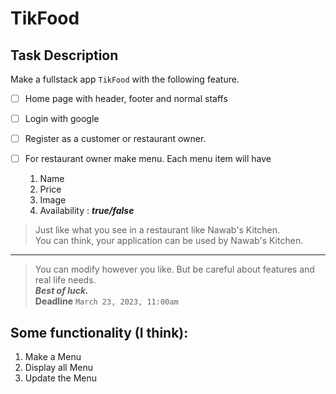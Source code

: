 # TikFood

## Task Description

Make a fullstack app `TikFood` with the following feature.

- [ ] Home page with header, footer and normal staffs

- [ ] Login with google 

- [ ] Register as a customer or restaurant owner.

- [ ] For restaurant owner make menu. Each menu item will have

  1. Name
  2. Price
  3. Image
  4. Availability : ___true/false___

> Just like what you see in a restaurant like Nawab's Kitchen. <br>
You can think, your application can be used by Nawab's Kitchen.

--- 

> You can modify however you like. But be careful about features and real life needs. <br> ___Best of luck.___ <br>
__Deadline__ `March 23, 2023, 11:00am`


## Some functionality (I think):

1. Make a Menu
2. Display all Menu
3. Update the Menu